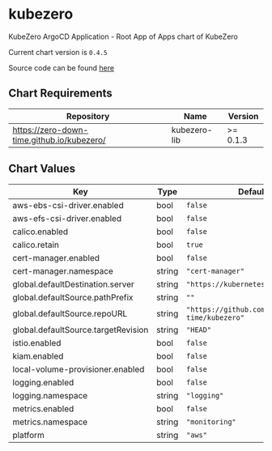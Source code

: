 kubezero
========
KubeZero ArgoCD Application - Root App of Apps chart of KubeZero

Current chart version is `0.4.5`

Source code can be found [here](https://kubezero.com)

## Chart Requirements

| Repository | Name | Version |
|------------|------|---------|
| https://zero-down-time.github.io/kubezero/ | kubezero-lib | >= 0.1.3 |

## Chart Values

| Key | Type | Default | Description |
|-----|------|---------|-------------|
| aws-ebs-csi-driver.enabled | bool | `false` |  |
| aws-efs-csi-driver.enabled | bool | `false` |  |
| calico.enabled | bool | `false` |  |
| calico.retain | bool | `true` |  |
| cert-manager.enabled | bool | `false` |  |
| cert-manager.namespace | string | `"cert-manager"` |  |
| global.defaultDestination.server | string | `"https://kubernetes.default.svc"` |  |
| global.defaultSource.pathPrefix | string | `""` |  |
| global.defaultSource.repoURL | string | `"https://github.com/zero-down-time/kubezero"` |  |
| global.defaultSource.targetRevision | string | `"HEAD"` |  |
| istio.enabled | bool | `false` |  |
| kiam.enabled | bool | `false` |  |
| local-volume-provisioner.enabled | bool | `false` |  |
| logging.enabled | bool | `false` |  |
| logging.namespace | string | `"logging"` |  |
| metrics.enabled | bool | `false` |  |
| metrics.namespace | string | `"monitoring"` |  |
| platform | string | `"aws"` |  |
